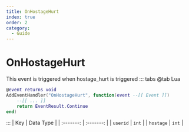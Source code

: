 ```yaml
---
title: OnHostageHurt
index: true
order: 2
category:
  - Guide
---
```


# OnHostageHurt
This event is triggered when hostage_hurt is triggered
::: tabs
@tab Lua
```lua
@event returns void
AddEventHandler("OnHostageHurt", function(event --[[ Event ]])
    --[[ ... ]]
    return EventResult.Continue
end)
```

:::
|    Key    | Data Type |
| :-------: | :-------: |
|  `userid` |   `int`   |
| `hostage` |   `int`   |